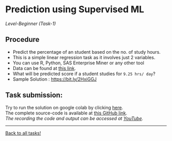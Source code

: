 # Prediction using Supervised ML  

_Level-Beginner (Task-1)_ 

## Procedure  
* Predict the percentage of an student based on the no. of study hours.  
* This is a simple linear regression task as it involves just 2 variables.  
* You can use R, Python, SAS Enterprise Miner or any other tool  
* Data can be found at [this link](http://bit.ly/w-data).  
* What will be predicted score if a student studies for ```9.25 hrs/ day```?  
* Sample Solution : https://bit.ly/2HxiGGJ  

## Task submission:  
Try to run the solution on google colab by clicking [here](https://colab.research.google.com/github/ravi-prakash1907/The-Sparks-Foundation-Tasks/blob/main/Task1/task1.ipynb).  
The complete source-code is available at [this GitHub link](https://github.com/ravi-prakash1907/The-Sparks-Foundation-Tasks/edit/main/Task1).  
_The recording the code and output can be accessed at [YouTube](https://youtu.be/CnhqEKB8xIY)._  

---

[Back to all tasks!](../)
